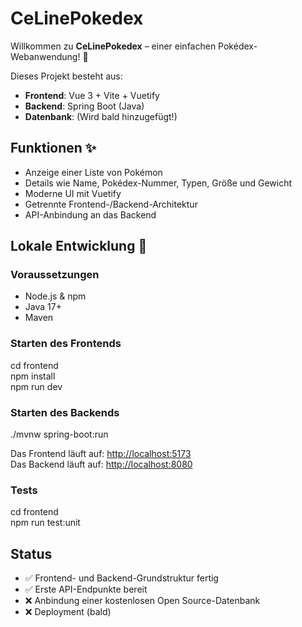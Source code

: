 # CeLinePokedex

Willkommen zu **CeLinePokedex** – einer einfachen Pokédex-Webanwendung! 🧡

Dieses Projekt besteht aus:
- **Frontend**: Vue 3 + Vite + Vuetify
- **Backend**: Spring Boot (Java)
- **Datenbank**: (Wird bald hinzugefügt!)

## Funktionen ✨
- Anzeige einer Liste von Pokémon
- Details wie Name, Pokédex-Nummer, Typen, Größe und Gewicht
- Moderne UI mit Vuetify
- Getrennte Frontend-/Backend-Architektur
- API-Anbindung an das Backend

## Lokale Entwicklung 🚀

### Voraussetzungen
- Node.js & npm
- Java 17+
- Maven

### Starten des Frontends

cd frontend  
npm install  
npm run dev

### Starten des Backends

./mvnw spring-boot:run

Das Frontend läuft auf: [http://localhost:5173](http://localhost:5173)  
Das Backend läuft auf: [http://localhost:8080](http://localhost:8080)

### Tests

cd frontend  
npm run test:unit

## Status
- ✅ Frontend- und Backend-Grundstruktur fertig
- ✅ Erste API-Endpunkte bereit
- ❌ Anbindung einer kostenlosen Open Source-Datenbank
- ❌ Deployment (bald)
